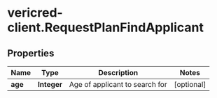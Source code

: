 # vericred-client.RequestPlanFindApplicant

## Properties
Name | Type | Description | Notes
------------ | ------------- | ------------- | -------------
**age** | **Integer** | Age of applicant to search for | [optional] 



